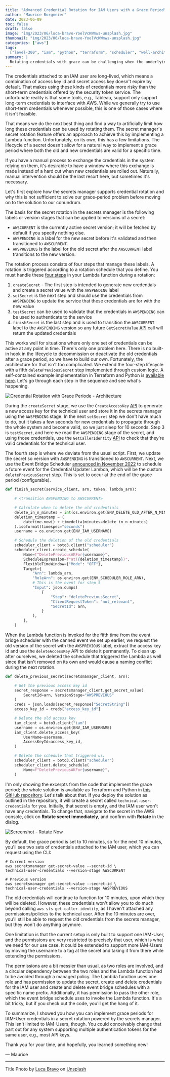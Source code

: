 ```yaml
---
title: "Advanced Credential Rotation for IAM Users with a Grace Period"
author: "Maurice Borgmeier"
date: 2023-06-09
toc: false
draft: false
image: "img/2023/06/luca-bravo-YoelVcKWmws-unsplash.jpg"
thumbnail: "img/2023/06/luca-bravo-YoelVcKWmws-unsplash.jpg"
categories: ["aws"]
tags:
  ["level-300", "iam", "python", "terraform", "scheduler", "well-architected"]
summary: |
  Rotating credentials with grace can be challenging when the underlying service doesn't support scheduled deletion. Today I will show you how to implement access key rotation for an IAM user while supporting a grace period where both the new and old credentials are valid.
---
```


The credentials attached to an IAM user are long-lived, which means a combination of access key id and secret access key doesn't expire by default. That makes using these kinds of credentials more risky than the short-term credentials offered by the security token service. The unfortunate reality is that some tools, e.g., Tableau, support only support long-term credentials to interface with AWS. While we generally try to use short-term credentials whenever possible, this is one of those cases where it isn't feasible.

That means we do the next best thing and find a way to artificially limit how long these credentials can be used by rotating them. The secret manager's secret rotation feature offers an approach to achieve this by implementing a Lambda function. Unfortunately, on its own, this has a few limitations. The lifecycle of a secret doesn't allow for a natural way to implement a grace period where both the old and new credentials are valid for a specific time.

If you have a manual process to exchange the credentials in the system relying on them, it's desirable to have a window where this exchange is made instead of a hard cut when new credentials are rolled out. Naturally, manual intervention should be the last resort here, but sometimes it's necessary.

Let's first explore how the secrets manager supports credential rotation and why this is not sufficient to solve our grace-period problem before moving on to the solution to our conundrum.

The basis for the secret rotation in the secrets manager is the following labels or version stages that can be applied to versions of a secret:

- `AWSCURRENT` is the currently active secret version; it will be fetched by default if you specify nothing else.
- `AWSPENDING` is a label for the new secret before it's validated and then transitioned to `AWSCURRENT`.
- `AWSPREVIOUS` is the label for the old secret after the `AWSCURRENT` label transitions to the new version.

The rotation process consists of four steps that manage these labels. A rotation is triggered according to a rotation schedule that you define. You must handle these [four steps](https://docs.aws.amazon.com/secretsmanager/latest/userguide/rotating-secrets.html) in your Lambda function during a rotation:

1. `createSecret` - The first step is intended to generate new credentials and create a secret value with the `AWSPENDING` label
2. `setSecret` is the next step and should use the credentials from `AWSPENDING` to update the service that these credentials are for with the new value
3. `testSecret` can be used to validate that the credentials in `AWSPENDING` can be used to authenticate to the service
4. `finishSecret` is the last step and is used to transition the `AWSCURRENT` label to the `AWSPENDING` version so any future `GetSecretValue` [API](https://docs.aws.amazon.com/secretsmanager/latest/apireference/API_GetSecretValue.html) call will return the updated credentials

This works well for situations where only one set of credentials can be active at any point in time. There's only one problem here. There is no built-in hook in the lifecycle to decommission or deactivate the old credentials after a grace period, so we have to build our own. Fortunately, the architecture for that isn't too complicated. We extend the four-step lifecycle with a fifth `deletePreviousSecret` step implemented through custom logic. A self-contained example implementation in Terraform and Python is [available here](https://github.com/MauriceBrg/aws-blog.de-projects/tree/master/terraform-graceful-secret-rotation). Let's go through each step in the sequence and see what's happening.

![Credential Rotation with Grace Periode - Architecture](/img/2023/06/credential_rotation_architecture.png)

During the `createSecret` stage, we use the `CreateAccessKey` [API](https://docs.aws.amazon.com/IAM/latest/APIReference/API_CreateAccessKey.html) to generate a new access key for the technical user and store it in the secrets manager using the `AWSPENDING` stage. In the next `setSecret` step we don't have much to do, but it takes a few seconds for new credentials to propagate through the whole system and become valid, so we just sleep for 10 seconds. Step 3 is `testSecret`, and here we read the `AWSPENDING` stage of the secret, and using those credentials, use the `GetCallerIdentity` [API](https://docs.aws.amazon.com/STS/latest/APIReference/API_GetCallerIdentity.html) to check that they're valid credentials for the technical user.

The fourth step is where we deviate from the usual script. First, we update the secret so version with `AWSPENDING` is transitioned to `AWSCURRENT`. Next, we use the Event Bridge Scheduler [announced in November 2022](https://aws.amazon.com/blogs/compute/introducing-amazon-eventbridge-scheduler/) to schedule a future event for the Credential Updater Lambda, which will be the custom `deletePreviousSecret` step. This is set to occur at the end of the grace period (configurable).

```python
def finish_secret(service_client, arn, token, lambda_arn):

	# <transition AWSPENDING to AWSCURRENT>

    # Calculate when to delete the old credentials
    delete_in_n_minutes = int(os.environ.get(ENV_DELETE_OLD_AFTER_N_MINUTES, "5"))
    deletion_timestamp = (
        datetime.now() + timedelta(minutes=delete_in_n_minutes)
    ).isoformat(timespec="seconds")
    username = os.environ.get(ENV_IAM_USERNAME)

    # Schedule the deletion of the old credentials
    scheduler_client = boto3.client("scheduler")
    scheduler_client.create_schedule(
        Name=f"DeletePreviousAKFor{username}",
        ScheduleExpression=f"at({deletion_timestamp})",
        FlexibleTimeWindow={"Mode": "OFF"},
        Target={
            "Arn": lambda_arn,
            "RoleArn": os.environ.get(ENV_SCHEDULER_ROLE_ARN),
            # This is the event for step 5
            "Input": json.dumps(
                {
                    "Step": "deletePreviousSecret",
                    "ClientRequestToken": "not_relevant",
                    "SecretId": arn,
                }
            ),
        },
    )
```

When the Lambda function is invoked for the fifth time from the event bridge scheduler with the canned event we set up earlier, we request the old version of the secret with the `AWSPREVIOUS` label, extract the access key id and use the `deleteAccessKey` API to delete it permanently. To clean up after ourselves, we deleted the schedule that triggered the Lambda as well since that isn't removed on its own and would cause a naming conflict during the next rotation.

```python
def delete_previous_secret(secretsmanager_client, arn):

    # Get the previous access key id
    secret_response = secretsmanager_client.get_secret_value(
        SecretId=arn, VersionStage="AWSPREVIOUS"
    )
    creds = json.loads(secret_response["SecretString"])
    access_key_id = creds["access_key_id"]

    # Delete the old access key
    iam_client = boto3.client("iam")
    username = os.environ.get(ENV_IAM_USERNAME)
    iam_client.delete_access_key(
        UserName=username,
        AccessKeyId=access_key_id,
    )

    # Delete the schedule that triggered us.
    scheduler_client = boto3.client("scheduler")
    scheduler_client.delete_schedule(
        Name=f"DeletePreviousAKFor{username}",
    )
```

I'm only showing the excerpts from the code that implement the grace period; the whole solution is available as Terraform and Python in [this GitHub repository](https://github.com/MauriceBrg/aws-blog.de-projects/tree/master/terraform-graceful-secret-rotation). Let's talk about that. If you deploy the solution as outlined in the repository, it will create a secret called `technical-user-credentials` for you. Initially, that secret is empty, and the IAM user won't have any credentials. To change that, navigate to the secret in the AWS console, click on **Rotate secret immediately**, and confirm with **Rotate** in the dialog.

![Screenshot - Rotate Now](/img/2023/06/rotate_now_screenshot.png)

By default, the grace period is set to 10 minutes, so for the next 10 minutes, you'll see two sets of credentials attached to the IAM user, which you can request using the CLI:

```shell
# Current version
aws secretsmanager get-secret-value --secret-id \
technical-user-credentials --version-stage AWSCURRENT

# Previous version
aws secretsmanager get-secret-value --secret-id \
technical-user-credentials --version-stage AWSPREVIOUS
```

The old credentials will continue to function for 10 minutes, upon which they will be deleted. However, these credentials won't allow you to do much beyond calling `aws sts get-caller-identity`, as I haven't attached any permissions/policies to the technical user. After the 10 minutes are over, you'll still be able to request the old credentials from the secrets manager, but they won't do anything anymore.

One limitation is that the current setup is only built to support one IAM-User, and the permissions are very restricted to precisely that user, which is what we need for our use case. It could be extended to support more IAM-Users by moving the username to a tag at the secret and taking it from there while extending the permissions.

The permissions are a bit messier than usual, as two roles are involved, and a circular dependency between the two roles and the Lambda function had to be avoided through a managed policy. The Lambda function uses one role and has permission to update the secret, create and delete credentials for the IAM user and create and delete event bridge schedules with a specific name prefix. Additionally, it has permission to pass the other role, which the event bridge schedule uses to invoke the Lambda function. It's a bit tricky, but if you check out the code, you'll get the hang of it.

To summarize, I showed you how you can implement grace periods for IAM-User credentials in a secret rotation powered by the secrets manager. This isn't limited to IAM-Users, though. You could conceivably change that part out for any system supporting multiple authentication tokens for the same user, e.g., most API keys.

Thank you for your time, and hopefully, you learned something new!

&mdash; Maurice

---

Title Photo by [Luca Bravo](https://unsplash.com/@lucabravot) on [Unsplash](https://unsplash.com/photos/YoelVcKWmws)
